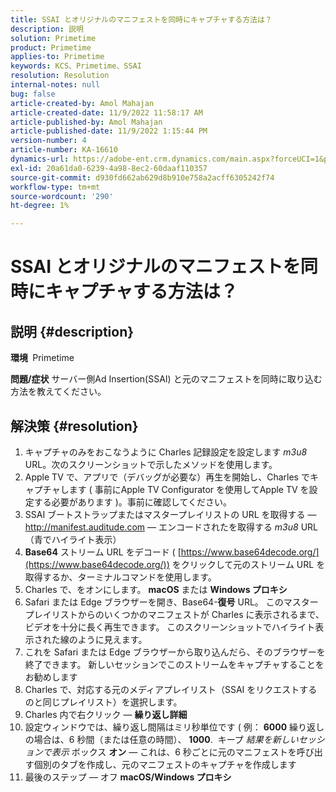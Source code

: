 ```yaml
---
title: SSAI とオリジナルのマニフェストを同時にキャプチャする方法は？
description: 説明
solution: Primetime
product: Primetime
applies-to: Primetime
keywords: KCS、Primetime、SSAI
resolution: Resolution
internal-notes: null
bug: false
article-created-by: Amol Mahajan
article-created-date: 11/9/2022 11:58:17 AM
article-published-by: Amol Mahajan
article-published-date: 11/9/2022 1:15:44 PM
version-number: 4
article-number: KA-16610
dynamics-url: https://adobe-ent.crm.dynamics.com/main.aspx?forceUCI=1&pagetype=entityrecord&etn=knowledgearticle&id=0a56cac8-2560-ed11-9561-6045bd006268
exl-id: 20a61da0-6239-4a98-8ec2-60daaf110357
source-git-commit: d930fd662ab629d8b910e758a2acff6305242f74
workflow-type: tm+mt
source-wordcount: '290'
ht-degree: 1%

---
```


# SSAI とオリジナルのマニフェストを同時にキャプチャする方法は？

## 説明 {#description}

<b>環境 </b>
Primetime


<b>問題/症状</b>
サーバー側Ad Insertion(SSAI) と元のマニフェストを同時に取り込む方法を教えてください。


## 解決策 {#resolution}


1. キャプチャのみをおこなうように Charles 記録設定を設定します *m3u8* URL。次のスクリーンショットで示したメソッドを使用します。
2. Apple TV で、アプリで（デバッグが必要な）再生を開始し、Charles でキャプチャします ( 事前にApple TV Configurator を使用してApple TV を設定する必要があります )。事前に確認してください。
3. SSAI ブートストラップまたはマスタープレイリストの URL を取得する — http://manifest.auditude.com — エンコードされたを取得する *m3u8* URL （青でハイライト表示）
4. <b>Base64</b> ストリーム URL をデコード ( [https://www.base64decode.org/](https://www.base64decode.org/)) をクリックして元のストリーム URL を取得するか、ターミナルコマンドを使用します。
5. Charles で、をオンにします。 <b>macOS</b> または <b>Windows プロキシ</b>
6. Safari または Edge ブラウザーを開き、Base64-<b>復号</b> URL。 このマスタープレイリストからのいくつかのマニフェストが Charles に表示されるまで、ビデオを十分に長く再生できます。 このスクリーンショットでハイライト表示された線のように見えます。
7. これを Safari または Edge ブラウザーから取り込んだら、そのブラウザーを終了できます。 新しいセッションでこのストリームをキャプチャすることをお勧めします
8. Charles で、対応する元のメディアプレイリスト（SSAI をリクエストするのと同じプレイリスト）を選択します。
9. Charles 内で右クリック — <b>繰り返し詳細</b>
10. 設定ウィンドウでは、繰り返し間隔はミリ秒単位です ( 例： <b>6000</b> 繰り返しの場合は、6 秒間（または任意の時間）、 <b>1000</b>.  キープ *結果を新しいセッションで表示* ボックス <b>オン</b>  — これは、6 秒ごとに元のマニフェストを呼び出す個別のタブを作成し、元のマニフェストのキャプチャを作成します
11. 最後のステップ — オフ <b>macOS/Windows プロキシ</b>
